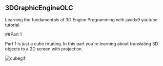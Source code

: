## 3DGraphicEngineOLC

Learning the fundamentals of 3D Engine Programming with javidx9 youtube tutorial. 

##Part 1

Part 1 is just a cube rotating. In this part you're learning about translating 3D objects to a 2D screen with projection.

![cubegif](https://github.com/user-attachments/assets/462b2aa0-5571-417b-8c7e-92aae890e04b)
